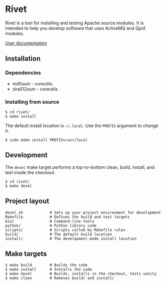# Rivet

Rivet is a tool for installing and testing Apache source modules.  It
is intended to help you develop software that uses ActiveMQ and Qpid
modules.

[User documentation](http://www.ssorj.net/projects/rivet.html)

## Installation

### Dependencies

 - md5sum - coreutils
 - sha512sum - coreutils

### Installing from source

    $ cd rivet/
    $ make install

The default install location is `~/.local`.  Use the `PREFIX`
argument to change it.

    $ sudo make install PREFIX=/usr/local

## Development

The `devel` make target performs a top-to-bottom clean, build,
install, and test inside the checkout.

    $ cd rivet/
    $ make devel

## Project layout

    devel.sh            # Sets up your project environment for development
    Makefile            # Defines the build and test targets
    bin/                # Command-line tools
    python/             # Python library code
    scripts/            # Scripts called by Makefile rules
    build/              # The default build location
    install/            # The development-mode install location

## Make targets

    $ make build        # Builds the code
    $ make install      # Installs the code
    $ make devel        # Builds, installs in the checkout, tests sanity
    $ make clean        # Removes build/ and install/
